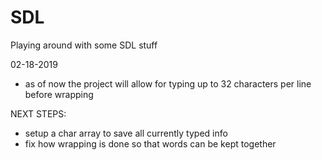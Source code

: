 # SDL
Playing around with some SDL stuff

02-18-2019
- as of now the project will allow for typing up to 32 characters per line before wrapping

NEXT STEPS:
- setup a char array to save all currently typed info 
- fix how wrapping is done so that words can be kept together
